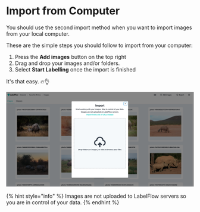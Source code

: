 # Import from Computer

You should use the second import method when you want to import images from your local computer. 

These are the simple steps you should follow to import from your computer:

1. Press the **Add images** button on the top right
2. Drag and drop your images and/or folders.
3. Select **Start Labelling** once the import is finished

It's that easy. 🔥👌

![](../.gitbook/assets/drag_and_drop_images.png)

{% hint style="info" %}
Images are not uploaded to LabelFlow servers so you are in control of your data.
{% endhint %}


